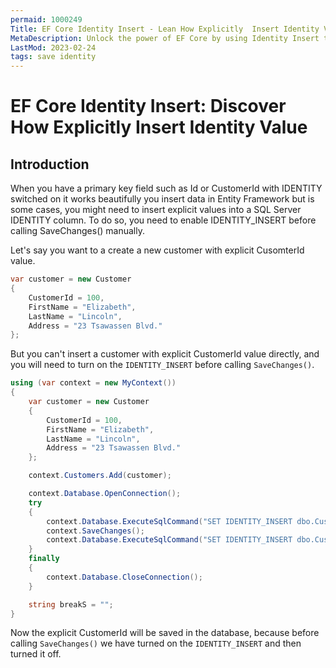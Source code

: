 ```yaml
---
permaid: 1000249
Title: EF Core Identity Insert - Lean How Explicitly  Insert Identity Value
MetaDescription: Unlock the power of EF Core by using Identity Insert to explicitly insert a value in a database. Learn how to use the `SET IDENTITY_INSERT` SQL to allow inserting an explicit value.
LastMod: 2023-02-24
tags: save identity
---
```


# EF Core Identity Insert: Discover How Explicitly  Insert Identity Value

## Introduction

When you have a primary key field such as Id or CustomerId with IDENTITY switched on it works beautifully you insert data in Entity Framework but is some cases, you might need to insert explicit values into a SQL Server IDENTITY column. To do so, you need to enable IDENTITY_INSERT before calling SaveChanges() manually.

Let's say you want to a create a new customer with explicit CusomterId value. 


```csharp
var customer = new Customer
{
    CustomerId = 100,
    FirstName = "Elizabeth",
    LastName = "Lincoln",
    Address = "23 Tsawassen Blvd."
};
```

But you can't insert a customer with explicit CustomerId value directly, and you will need to turn on the `IDENTITY_INSERT` before calling `SaveChanges()`.


```csharp
using (var context = new MyContext())
{
    var customer = new Customer
    {
        CustomerId = 100,
        FirstName = "Elizabeth",
        LastName = "Lincoln",
        Address = "23 Tsawassen Blvd."
    };

    context.Customers.Add(customer);

    context.Database.OpenConnection();
    try
    {
        context.Database.ExecuteSqlCommand("SET IDENTITY_INSERT dbo.Customers ON");
        context.SaveChanges();
        context.Database.ExecuteSqlCommand("SET IDENTITY_INSERT dbo.Customers OFF");
    }
    finally
    {
        context.Database.CloseConnection();
    }

    string breakS = "";
}
```

Now the explicit CustomerId will be saved in the database, because before calling `SaveChanges()` we have turned on the `IDENTITY_INSERT` and then turned it off.
